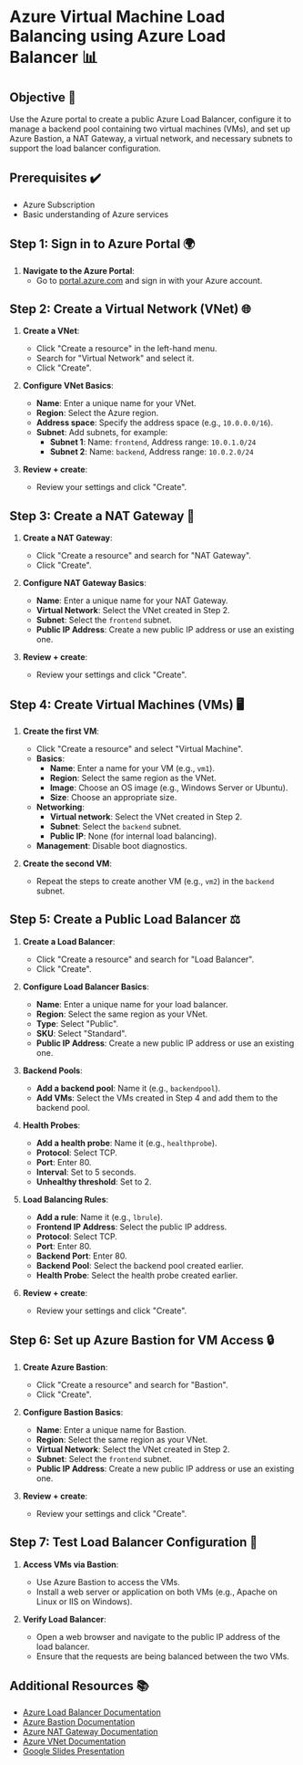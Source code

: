 # Azure Virtual Machine Load Balancing using Azure Load Balancer 📊

## Objective 🎯
Use the Azure portal to create a public Azure Load Balancer, configure it to manage a backend pool containing two virtual machines (VMs), and set up Azure Bastion, a NAT Gateway, a virtual network, and necessary subnets to support the load balancer configuration.

## Prerequisites ✔️
- Azure Subscription
- Basic understanding of Azure services

## Step 1: Sign in to Azure Portal 🌍

1. **Navigate to the Azure Portal**:
   - Go to [portal.azure.com](https://portal.azure.com/) and sign in with your Azure account.

## Step 2: Create a Virtual Network (VNet) 🌐

1. **Create a VNet**:
   - Click "Create a resource" in the left-hand menu.
   - Search for "Virtual Network" and select it.
   - Click "Create".
   
2. **Configure VNet Basics**:
   - **Name**: Enter a unique name for your VNet.
   - **Region**: Select the Azure region.
   - **Address space**: Specify the address space (e.g., `10.0.0.0/16`).
   - **Subnet**: Add subnets, for example:
     - **Subnet 1**: Name: `frontend`, Address range: `10.0.1.0/24`
     - **Subnet 2**: Name: `backend`, Address range: `10.0.2.0/24`
   
3. **Review + create**:
   - Review your settings and click "Create".

## Step 3: Create a NAT Gateway 🔄

1. **Create a NAT Gateway**:
   - Click "Create a resource" and search for "NAT Gateway".
   - Click "Create".

2. **Configure NAT Gateway Basics**:
   - **Name**: Enter a unique name for your NAT Gateway.
   - **Virtual Network**: Select the VNet created in Step 2.
   - **Subnet**: Select the `frontend` subnet.
   - **Public IP Address**: Create a new public IP address or use an existing one.

3. **Review + create**:
   - Review your settings and click "Create".

## Step 4: Create Virtual Machines (VMs) 🖥️

1. **Create the first VM**:
   - Click "Create a resource" and select "Virtual Machine".
   - **Basics**:
     - **Name**: Enter a name for your VM (e.g., `vm1`).
     - **Region**: Select the same region as the VNet.
     - **Image**: Choose an OS image (e.g., Windows Server or Ubuntu).
     - **Size**: Choose an appropriate size.
   - **Networking**:
     - **Virtual network**: Select the VNet created in Step 2.
     - **Subnet**: Select the `backend` subnet.
     - **Public IP**: None (for internal load balancing).
   - **Management**: Disable boot diagnostics.

2. **Create the second VM**:
   - Repeat the steps to create another VM (e.g., `vm2`) in the `backend` subnet.

## Step 5: Create a Public Load Balancer ⚖️

1. **Create a Load Balancer**:
   - Click "Create a resource" and search for "Load Balancer".
   - Click "Create".

2. **Configure Load Balancer Basics**:
   - **Name**: Enter a unique name for your load balancer.
   - **Region**: Select the same region as your VNet.
   - **Type**: Select "Public".
   - **SKU**: Select "Standard".
   - **Public IP Address**: Create a new public IP address or use an existing one.

3. **Backend Pools**:
   - **Add a backend pool**: Name it (e.g., `backendpool`).
   - **Add VMs**: Select the VMs created in Step 4 and add them to the backend pool.

4. **Health Probes**:
   - **Add a health probe**: Name it (e.g., `healthprobe`).
   - **Protocol**: Select TCP.
   - **Port**: Enter 80.
   - **Interval**: Set to 5 seconds.
   - **Unhealthy threshold**: Set to 2.

5. **Load Balancing Rules**:
   - **Add a rule**: Name it (e.g., `lbrule`).
   - **Frontend IP Address**: Select the public IP address.
   - **Protocol**: Select TCP.
   - **Port**: Enter 80.
   - **Backend Port**: Enter 80.
   - **Backend Pool**: Select the backend pool created earlier.
   - **Health Probe**: Select the health probe created earlier.

6. **Review + create**:
   - Review your settings and click "Create".

## Step 6: Set up Azure Bastion for VM Access 🔒

1. **Create Azure Bastion**:
   - Click "Create a resource" and search for "Bastion".
   - Click "Create".

2. **Configure Bastion Basics**:
   - **Name**: Enter a unique name for Bastion.
   - **Region**: Select the same region as your VNet.
   - **Virtual Network**: Select the VNet created in Step 2.
   - **Subnet**: Select the `frontend` subnet.
   - **Public IP Address**: Create a new public IP address or use an existing one.

3. **Review + create**:
   - Review your settings and click "Create".

## Step 7: Test Load Balancer Configuration 🧪

1. **Access VMs via Bastion**:
   - Use Azure Bastion to access the VMs.
   - Install a web server or application on both VMs (e.g., Apache on Linux or IIS on Windows).

2. **Verify Load Balancer**:
   - Open a web browser and navigate to the public IP address of the load balancer.
   - Ensure that the requests are being balanced between the two VMs.

## Additional Resources 📚

- [Azure Load Balancer Documentation](https://learn.microsoft.com/en-us/azure/load-balancer/load-balancer-overview)
- [Azure Bastion Documentation](https://learn.microsoft.com/en-us/azure/bastion/bastion-overview)
- [Azure NAT Gateway Documentation](https://learn.microsoft.com/en-us/azure/virtual-network/nat-gateway/nat-gateway-resource)
- [Azure VNet Documentation](https://learn.microsoft.com/en-us/azure/virtual-network/virtual-networks-overview)
- [Google Slides Presentation](https://docs.google.com/presentation/d/1bJbQs_TH6CMaZyOJGfXQl12jEo_jDHiN/edit?usp=sharing&ouid=106645495933275419660&rtpof=true&sd=true)